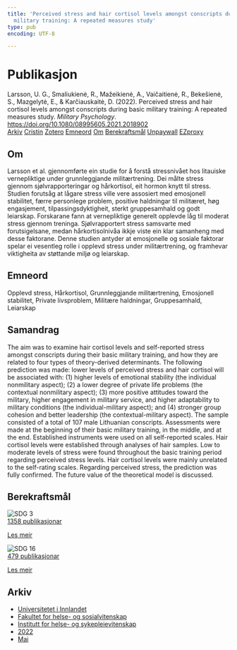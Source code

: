 ```yaml
---
title: 'Perceived stress and hair cortisol levels amongst conscripts during basic
  military training: A repeated measures study'
type: pub
encoding: UTF-8

---
```

<h1>Publikasjon</h1>
<article id="csl-bib-container-4QDC6QUG" class="csl-bib-container">
  <div class="csl-bib-body"> <div class="csl-entry">Larsson, U. G., Smaliukienė, R., Mažeikienė, A., Vaičaitienė, R., Bekešienė, S., Mazgelytė, E., &#38; Karčiauskaitė, D. (2022). Perceived stress and hair cortisol levels amongst conscripts during basic military training: A repeated measures study. <i>Military Psychology</i>. <a href="https://doi.org/10.1080/08995605.2021.2018902">https://doi.org/10.1080/08995605.2021.2018902</a></div> </div>
  <div class="csl-bib-buttons">
    <a href="#taxonomy-article-4QDC6QUG" alt="archive" class="csl-bib-button">Arkiv</a>
    <a href="https://app.cristin.no/results/show.jsf?id=2023576" alt="Cristin" class="csl-bib-button">Cristin</a>
    <a href="http://zotero.org/groups/5881554/items/4QDC6QUG" alt="Zotero" class="csl-bib-button">Zotero</a>
    <a href="#keywords-article-4QDC6QUG" alt="keywords" class="csl-bib-button">Emneord</a>
    <a href="#about-article-4QDC6QUG" alt="about_pub" class="csl-bib-button">Om</a>
    <a href="#sdg-article-4QDC6QUG" alt="sdg" class="csl-bib-button">Berekraftsmål</a>
    <a href="https://www.tandfonline.com/doi/pdf/10.1080/08995605.2021.2018902?needAccess=true" alt="Unpaywall" class="csl-bib-button">Unpaywall</a>
    <a href="https://www.tandfonline.com/doi/pdf/10.1080/08995605.2021.2018902?needAccess=true" alt="EZproxy" class="csl-bib-button">EZproxy</a>
  </div>
  <div id="csl-bib-meta-container-4QDC6QUG"></div>
</article>
<div id="csl-bib-meta-4QDC6QUG" class="csl-bib-meta">
  <article id="about-article-4QDC6QUG" class="about_pub-article">
    <h1>Om</h1>
    Larsson et al. gjennomførte ein studie for å forstå stressnivået hos litauiske vernepliktige under grunnleggjande militærtrening. Dei målte stress gjennom sjølvrapporteringar og hårkortisol, eit hormon knytt til stress. Studien forutsåg at lågare stress ville vere assosiert med emosjonell stabilitet, færre personlege problem, positive haldningar til militæret, høg engasjement, tilpassingsdyktigheit, sterkt gruppesamhald og godt leiarskap. Forskarane fann at vernepliktige generelt opplevde låg til moderat stress gjennom treninga. Sjølvrapportert stress samsvarte med forutsigelsane, medan hårkortisolnivåa ikkje viste ein klar samanheng med desse faktorane. Denne studien antyder at emosjonelle og sosiale faktorar spelar ei vesentleg rolle i opplevd stress under militærtrening, og framhevar viktigheita av støttande miljø og leiarskap.
  </article>
  <article id="keywords-article-4QDC6QUG" class="keywords-article">
    <h1>Emneord</h1>
    Opplevd stress, Hårkortisol, Grunnleggjande militærtrening, Emosjonell stabilitet, Private livsproblem, Militære haldningar, Gruppesamhald, Leiarskap
  </article>
  <article id="abstract-article-4QDC6QUG" class="abstract-article">
    <h1>Samandrag</h1>
    The aim was to examine hair cortisol levels and self-reported stress amongst conscripts during their basic military training, and how they are related to four types of theory-derived determinants. The following prediction was made: lower levels of perceived stress and hair cortisol will be associated with: (1) higher levels of emotional stability (the individual nonmilitary aspect); (2) a lower degree of private life problems (the contextual nonmilitary aspect); (3) more positive attitudes toward the military, higher engagement in military service, and higher adaptability to military conditions (the individual-military aspect); and (4) stronger group cohesion and better leadership (the contextual-military aspect). The sample consisted of a total of 107 male Lithuanian conscripts. Assessments were made at the beginning of their basic military training, in the middle, and at the end. Established instruments were used on all self-reported scales. Hair cortisol levels were established through analyses of hair samples. Low to moderate levels of stress were found throughout the basic training period regarding perceived stress levels. Hair cortisol levels were mainly unrelated to the self-rating scales. Regarding perceived stress, the prediction was fully confirmed. The future value of the theoretical model is discussed.
  </article>
  <article id="sdg-article-4QDC6QUG" class="sdg-article">
    <h1>Berekraftsmål</h1>
    <div class="sdg-container"><div id="sdg3" class="sdg">
        <img src="{{< params subfolder >}}images/sdg/sdg03_nn.png" class="image" alt="SDG 3">
        <div class="sdg-overlay">
          <a href="/nn/archive/?key=?sdg=3#archive" class="sdg-publication-count"><span>1358</span> publikasjonar</a>
          <p><a href="https://fn.no/om-fn/fns-baerekraftsmaal/god-helse-og-livskvalitet?lang=nno-NO" class="sdg-read-more">Les meir</a></p>
        </div>
      </div> <div id="sdg16" class="sdg">
        <img src="{{< params subfolder >}}images/sdg/sdg16_nn.png" class="image" alt="SDG 16">
        <div class="sdg-overlay">
          <a href="/nn/archive/?key=?sdg=16#archive" class="sdg-publication-count"><span>479</span> publikasjonar</a>
          <p><a href="https://fn.no/om-fn/fns-baerekraftsmaal/fred-rettferdighet-og-velfungerende-institusjoner?lang=nno-NO" class="sdg-read-more">Les meir</a></p>
        </div>
      </div></div>
  </article>
  <article id="taxonomy-article-4QDC6QUG" class="taxonomy-article">
    <h1>Arkiv</h1>
    <ul>
      <li>
        <a href="/nn/archive/?key=3DCRN523">Universitetet i Innlandet</a>
      </li>
      <li>
        <a href="/nn/archive/?key=IDKFS3MX">Fakultet for helse- og sosialvitenskap</a>
      </li>
      <li>
        <a href="/nn/archive/?key=GTV4ECMZ">Institutt for helse- og sykepleievitenskap</a>
      </li>
      <li>
        <a href="/nn/archive/?key=558P36BB">2022</a>
      </li>
      <li>
        <a href="/nn/archive/?key=RSIGAIHD">Mai</a>
      </li>
    </ul>
  </article>
</div>
